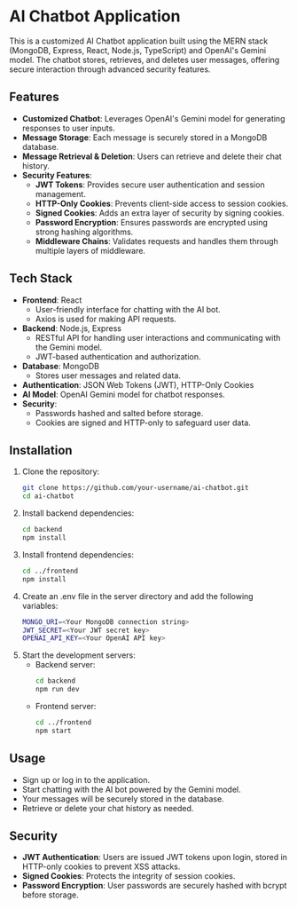 # AI Chatbot Application

This is a customized AI Chatbot application built using the MERN stack (MongoDB, Express, React, Node.js, TypeScript) and OpenAI's Gemini model. The chatbot stores, retrieves, and deletes user messages, offering secure interaction through advanced security features.

## Features

- **Customized Chatbot**: Leverages OpenAI's Gemini model for generating responses to user inputs.
- **Message Storage**: Each message is securely stored in a MongoDB database.
- **Message Retrieval & Deletion**: Users can retrieve and delete their chat history.
- **Security Features**:
  - **JWT Tokens**: Provides secure user authentication and session management.
  - **HTTP-Only Cookies**: Prevents client-side access to session cookies.
  - **Signed Cookies**: Adds an extra layer of security by signing cookies.
  - **Password Encryption**: Ensures passwords are encrypted using strong hashing algorithms.
  - **Middleware Chains**: Validates requests and handles them through multiple layers of middleware.

## Tech Stack

- **Frontend**: React
  - User-friendly interface for chatting with the AI bot.
  - Axios is used for making API requests.
- **Backend**: Node.js, Express
  - RESTful API for handling user interactions and communicating with the Gemini model.
  - JWT-based authentication and authorization.
- **Database**: MongoDB
  - Stores user messages and related data.
- **Authentication**: JSON Web Tokens (JWT), HTTP-Only Cookies
- **AI Model**: OpenAI Gemini model for chatbot responses.
- **Security**:
  - Passwords hashed and salted before storage.
  - Cookies are signed and HTTP-only to safeguard user data.

## Installation

1. Clone the repository:
   ```bash
   git clone https://github.com/your-username/ai-chatbot.git
   cd ai-chatbot

2. Install backend dependencies:
    ```bash
    cd backend
    npm install
    
3. Install frontend dependencies:
    ```bash
    cd ../frontend
    npm install

4. Create an .env file in the server directory and add the following variables:
    ```bash
    MONGO_URI=<Your MongoDB connection string>
    JWT_SECRET=<Your JWT secret key>
    OPENAI_API_KEY=<Your OpenAI API key>

5. Start the development servers:
    - Backend server:
        ```bash
        cd backend
        npm run dev
    - Frontend server:
        ```bash
        cd ../frontend
        npm start
## Usage
- Sign up or log in to the application.
- Start chatting with the AI bot powered by the Gemini model.
- Your messages will be securely stored in the database.
- Retrieve or delete your chat history as needed.

## Security
- **JWT Authentication**: Users are issued JWT tokens upon login, stored in HTTP-only cookies to prevent XSS attacks.
- **Signed Cookies**: Protects the integrity of session cookies.
- **Password Encryption**: User passwords are securely hashed with bcrypt before storage.
